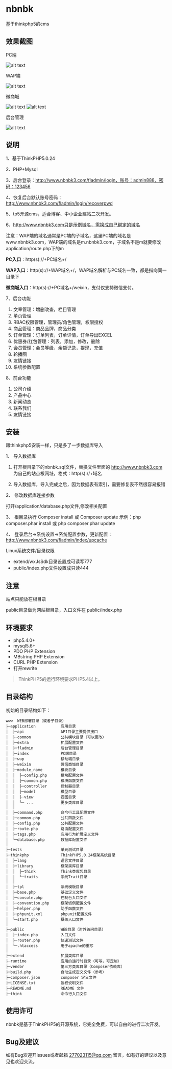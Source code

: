 # nbnbk
基于thinkphp5的cms


## 效果截图

PC端

![alt text](public/images/screenshots.jpg "网站截图")

WAP端

![alt text](public/images/screenshots-wap.gif "WAP首页")

微商城

![alt text](public/images/screenshots-wsc.jpg "商品列表")
![alt text](public/images/screenshots-wsc.png "个人中心")

后台管理

![alt text](public/images/screenshots-admin.jpg "后台管理")


## 说明

1、基于ThinkPHP5.0.24

2、PHP+Mysql

3、后台登录：http://www.nbnbk3.com/fladmin/login，账号：admin888，密码：123456

4、恢复后台默认账号密码：http://www.nbnbk3.com/fladmin/login/recoverpwd

5、tp5开源cms，适合博客、中小企业建站二次开发。

6、http://www.nbnbk3.com只是示例域名，需换成自己绑定的域名

注意：WAP端的域名通常是PC端的子域名，这里PC端的域名是www.nbnbk3.com，WAP端的域名是m.nbnbk3.com，子域名不是m就要修改application/route.php下的m

<strong>PC入口</strong>：http(s)://+PC域名+/

<strong>WAP入口</strong>：http(s)://+WAP域名+/，WAP域名解析与PC域名一致，都是指向同一目录下

<strong>微商城入口</strong>：http(s)://+PC域名+/weixin，支付仅支持微信支付。

7、后台功能
1) 文章管理：增删改查，栏目管理
2) 单页管理
3) RBAC权限管理，管理员/角色管理，权限授权
4) 商品管理：商品品牌，商品分类
5) 订单管理：订单列表，订单详情，订单导出EXCEL
6) 优惠券/红包管理：列表，添加，修改，删除
7) 会员管理：会员等级，余额记录，提现，充值
8) 轮播图
9) 友情链接
10) 系统参数配置

8、前台功能
1) 公司介绍
2) 产品中心
3) 新闻动态
4) 联系我们
5) 友情链接


## 安装

跟thinkphp5安装一样，只是多了一步数据库导入

1、 导入数据库

1) 打开根目录下的nbnbk.sql文件，替换文件里面的 http://www.nbnbk3.com 为自己的站点根网址，格式：http(s)://+域名

2) 导入数据库，导入完成之后，因为数据表有索引，需要修复表不然很容易报错

2、 修改数据库连接参数

打开/application/database.php文件,修改相关配置

3、 根目录执行 Composer install 或 Composer update 示例：php composer.phar install 或 php composer.phar update

4、 登录后台->系统设置->系统配置参数，更新配置：http://www.nbnbk3.com/fladmin/index/upcache

Linux系统文件/目录权限

 + extend/wxJsSdk目录设置成可读写777
 + public/index.php文件设置成只读444


## 注意

站点只能放在根目录

public目录做为网站根目录，入口文件在 public/index.php


## 环境要求

* php5.4.0+
* mysql5.6+
* PDO PHP Extension
* MBstring PHP Extension
* CURL PHP Extension
* 打开rewrite

> ThinkPHP5的运行环境要求PHP5.4以上。


## 目录结构

初始的目录结构如下：

~~~
www  WEB部署目录（或者子目录）
├─application           应用目录
│  ├─api                API目录主要提供接口
│  ├─common             公共模块目录（可以更改）
│  ├─extra              扩展配置文件
│  ├─fladmin            后台管理目录
│  ├─index              PC端目录
│  ├─wap                移动端目录
│  ├─weixin             微信商城目录
│  ├─module_name        模块目录
│  │  ├─config.php      模块配置文件
│  │  ├─common.php      模块函数文件
│  │  ├─controller      控制器目录
│  │  ├─model           模型目录
│  │  ├─view            视图目录
│  │  └─ ...            更多类库目录
│  │
│  ├─command.php        命令行工具配置文件
│  ├─common.php         公共函数文件
│  ├─config.php         公共配置文件
│  ├─route.php          路由配置文件
│  ├─tags.php           应用行为扩展定义文件
│  └─database.php       数据库配置文件
│
├─tests                 单元测试目录
├─thinkphp              ThinkPHP5.0.24框架系统目录
│  ├─lang               语言文件目录
│  ├─library            框架类库目录
│  │  ├─think           Think类库包目录
│  │  └─traits          系统Trait目录
│  │
│  ├─tpl                系统模板目录
│  ├─base.php           基础定义文件
│  ├─console.php        控制台入口文件
│  ├─convention.php     框架惯例配置文件
│  ├─helper.php         助手函数文件
│  ├─phpunit.xml        phpunit配置文件
│  └─start.php          框架入口文件
│
├─public                WEB目录（对外访问目录）
│  ├─index.php          入口文件
│  ├─router.php         快速测试文件
│  └─.htaccess          用于apache的重写
│
├─extend                扩展类库目录
├─runtime               应用的运行时目录（可写，可定制）
├─vendor                第三方类库目录（Composer依赖库）
├─build.php             自动生成定义文件（参考）
├─composer.json         composer 定义文件
├─LICENSE.txt           授权说明文件
├─README.md             README 文件
├─think                 命令行入口文件
~~~


## 使用许可

nbnbk是基于ThinkPHP5的开源系统，它完全免费，可以自由的进行二次开发。


## Bug及建议

如有Bug欢迎开Issues或者邮箱 277023115@qq.com 留言，如有好的建议以及意见也欢迎交流。

